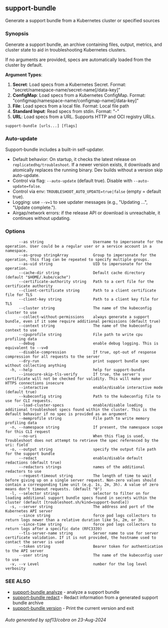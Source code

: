 ## support-bundle

Generate a support bundle from a Kubernetes cluster or specified sources

### Synopsis

Generate a support bundle, an archive containing files, output, metrics, and cluster state to aid in troubleshooting Kubernetes clusters.

If no arguments are provided, specs are automatically loaded from the cluster by default.

**Argument Types**:
1. **Secret**: Load specs from a Kubernetes Secret. Format: "secret/namespace-name/secret-name[/data-key]"
2. **ConfigMap**: Load specs from a Kubernetes ConfigMap. Format: "configmap/namespace-name/configmap-name[/data-key]"
3. **File**: Load specs from a local file. Format: Local file path
4. **Standard Input**: Read specs from stdin. Format: "-"
5. **URL**: Load specs from a URL. Supports HTTP and OCI registry URLs.

```
support-bundle [urls...] [flags]
```

### Auto-update

Support-bundle includes a built-in self-updater.

- Default behavior: On startup, it checks the latest release on `replicatedhq/troubleshoot`. If a newer version exists, it downloads and atomically replaces the running binary. Dev builds without a version skip auto-update.
- Control via flag: `--auto-update` (default true). Disable with `--auto-update=false`.
- Control via env: `TROUBLESHOOT_AUTO_UPDATE=true|false` (empty = default true).
- Logging: use `--v=1` to see updater messages (e.g., "Updating …", "Update complete.").
- Airgap/network errors: if the release API or download is unreachable, it continues without updating.

### Options

```
      --as string                      Username to impersonate for the operation. User could be a regular user or a service account in a namespace.
      --as-group stringArray           Group to impersonate for the operation, this flag can be repeated to specify multiple groups.
      --as-uid string                  UID to impersonate for the operation.
      --cache-dir string               Default cache directory (default "$HOME/.kube/cache")
      --certificate-authority string   Path to a cert file for the certificate authority
      --client-certificate string      Path to a client certificate file for TLS
      --client-key string              Path to a client key file for TLS
      --cluster string                 The name of the kubeconfig cluster to use
      --collect-without-permissions    always generate a support bundle, even if it some require additional permissions (default true)
      --context string                 The name of the kubeconfig context to use
      --cpuprofile string              File path to write cpu profiling data
      --debug                          enable debug logging. This is equivalent to --v=0
      --disable-compression            If true, opt-out of response compression for all requests to the server
      --dry-run                        print support bundle spec without collecting anything
  -h, --help                           help for support-bundle
      --insecure-skip-tls-verify       If true, the server's certificate will not be checked for validity. This will make your HTTPS connections insecure
      --interactive                    enable/disable interactive mode (default true)
      --kubeconfig string              Path to the kubeconfig file to use for CLI requests.
      --load-cluster-specs             enable/disable loading additional troubleshoot specs found within the cluster. This is the default behavior if no spec is provided as an argument
      --memprofile string              File path to write memory profiling data
  -n, --namespace string               If present, the namespace scope for this CLI request
      --no-uri                         When this flag is used, Troubleshoot does not attempt to retrieve the spec referenced by the uri: field`
  -o, --output string                  specify the output file path for the support bundle
      --redact                         enable/disable default redactions (default true)
      --redactors strings              names of the additional redactors to use
      --request-timeout string         The length of time to wait before giving up on a single server request. Non-zero values should contain a corresponding time unit (e.g. 1s, 2m, 3h). A value of zero means don't timeout requests. (default "0")
  -l, --selector strings               selector to filter on for loading additional support bundle specs found in secrets within the cluster (default [troubleshoot.sh/kind=support-bundle])
  -s, --server string                  The address and port of the Kubernetes API server
      --since string                   force pod logs collectors to return logs newer than a relative duration like 5s, 2m, or 3h.
      --since-time string              force pod logs collectors to return logs after a specific date (RFC3339)
      --tls-server-name string         Server name to use for server certificate validation. If it is not provided, the hostname used to contact the server is used
      --token string                   Bearer token for authentication to the API server
      --user string                    The name of the kubeconfig user to use
  -v, --v Level                        number for the log level verbosity
```

### SEE ALSO

* [support-bundle analyze](support-bundle_analyze.md)	 - analyze a support bundle
* [support-bundle redact](support-bundle_redact.md)	 - Redact information from a generated support bundle archive
* [support-bundle version](support-bundle_version.md)	 - Print the current version and exit

###### Auto generated by spf13/cobra on 23-Aug-2024

